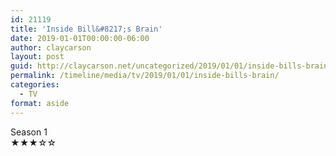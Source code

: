 ```yaml
---
id: 21119
title: 'Inside Bill&#8217;s Brain'
date: 2019-01-01T00:00:00-06:00
author: claycarson
layout: post
guid: http://claycarson.net/uncategorized/2019/01/01/inside-bills-brain/
permalink: /timeline/media/tv/2019/01/01/inside-bills-brain/
categories:
  - TV
format: aside
---
```

<div class="media-details">Season 1</div>

<div class="media-creator"></div>

<div class="media-rating">★★★☆☆</div>